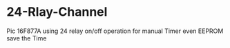 # 24-Rlay-Channel
Pic 16F877A using 24 relay on/off operation for manual Timer even EEPROM save the Time
